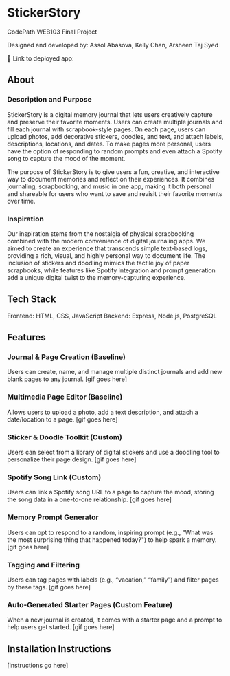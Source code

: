 # StickerStory

CodePath WEB103 Final Project

Designed and developed by: Assol Abasova, Kelly Chan, Arsheen Taj Syed

🔗 Link to deployed app:

## About

### Description and Purpose

StickerStory is a digital memory journal that lets users creatively capture and preserve their favorite moments. Users can create multiple journals and fill each journal with scrapbook-style pages. On each page, users can upload photos, add decorative stickers, doodles, and text, and attach labels, descriptions, locations, and dates. To make pages more personal, users have the option of responding to random prompts and even attach a Spotify song to capture the mood of the moment.

The purpose of StickerStory is to give users a fun, creative, and interactive way to document memories and reflect on their experiences. It combines journaling, scrapbooking, and music in one app, making it both personal and shareable for users who want to save and revisit their favorite moments over time.

### Inspiration
Our inspiration stems from the nostalgia of physical scrapbooking combined with the modern convenience of digital journaling apps. We aimed to create an experience that transcends simple text-based logs, providing a rich, visual, and highly personal way to document life. The inclusion of stickers and doodling mimics the tactile joy of paper scrapbooks, while features like Spotify integration and prompt generation add a unique digital twist to the memory-capturing experience.

## Tech Stack

Frontend: HTML, CSS, JavaScript
Backend: Express, Node.js, PostgreSQL

## Features

### Journal & Page Creation (Baseline)
Users can create, name, and manage multiple distinct journals and add new blank pages to any journal.
[gif goes here]

### Multimedia Page Editor (Baseline)
Allows users to upload a photo, add a text description, and attach a date/location to a page.
[gif goes here]

### Sticker & Doodle Toolkit (Custom)
Users can select from a library of digital stickers and use a doodling tool to personalize their page design.
[gif goes here]

### Spotify Song Link (Custom)
Users can link a Spotify song URL to a page to capture the mood, storing the song data in a one-to-one relationship.
[gif goes here]

### Memory Prompt Generator
Users can opt to respond to a random, inspiring prompt (e.g., "What was the most surprising thing that happened today?") to help spark a memory.
[gif goes here]

### Tagging and Filtering
Users can tag pages with labels (e.g., “vacation,” “family”) and filter pages by these tags.
[gif goes here]

### Auto-Generated Starter Pages (Custom Feature)
When a new journal is created, it comes with a starter page and a prompt to help users get started.
[gif goes here]


## Installation Instructions

[instructions go here]

